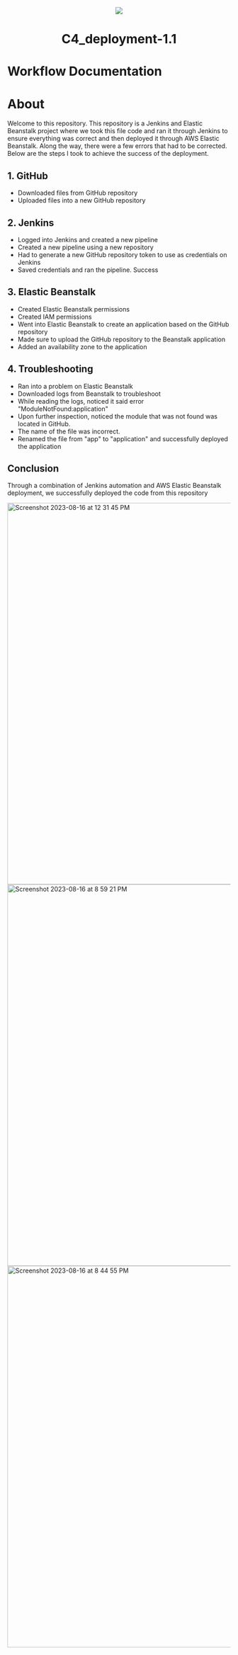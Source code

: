 <p align="center">
<img src="https://github.com/kura-labs-org/kuralabs_deployment_1/blob/main/Kuralogo.png">
</p>
<h1 align="center">C4_deployment-1.1<h1> 

# Workflow Documentation

# About

Welcome to this repository. This repository is a Jenkins and Elastic Beanstalk project where we took this file code and ran it through Jenkins to ensure everything was correct and then deployed it through AWS Elastic Beanstalk. Along the way, there were a few errors that had to be corrected. Below are the steps I took to achieve the success of the deployment.


## 1. GitHub

- Downloaded files from GitHub repository
- Uploaded files into a new GitHub repository

## 2. Jenkins

- Logged into Jenkins and created a new pipeline
- Created a new pipeline using a new repository
- Had to generate a new GitHub repository token to use as credentials on Jenkins
- Saved credentials and ran the pipeline. Success

## 3. Elastic Beanstalk

- Created Elastic Beanstalk permissions
- Created IAM permissions
- Went into Elastic Beanstalk to create an application based on the GitHub repository
- Made sure to upload the GitHub repository to the Beanstalk application
- Added an availability zone to the application

## 4. Troubleshooting

- Ran into a problem on Elastic Beanstalk
- Downloaded logs from Beanstalk to troubleshoot
- While reading the logs, noticed it said error "ModuleNotFound:application"
- Upon further inspection, noticed the module that was not found was located in GitHub.
- The name of the file was incorrect.
- Renamed the file from "app" to "application" and successfully deployed the application

## Conclusion

Through a combination of Jenkins automation and AWS Elastic Beanstalk deployment, we successfully deployed the code from this repository



<img width="862" alt="Screenshot 2023-08-16 at 12 31 45 PM" src="https://github.com/Jmo-101/c4_1.1_deployment/assets/138607757/a0fe2c95-7330-4613-9656-eb750bfde3e7">
  
  <img width="862" alt="Screenshot 2023-08-16 at 8 59 21 PM" src="https://github.com/Jmo-101/c4_first_deployment/assets/138607757/2b90bae0-88d0-44f6-9893-bcf3bf41a0c1">


<img width="862" alt="Screenshot 2023-08-16 at 8 44 55 PM" src="https://github.com/Jmo-101/c4_1.1_deployment/assets/138607757/5e9fced3-18db-4e76-8d10-73f410754e55">
